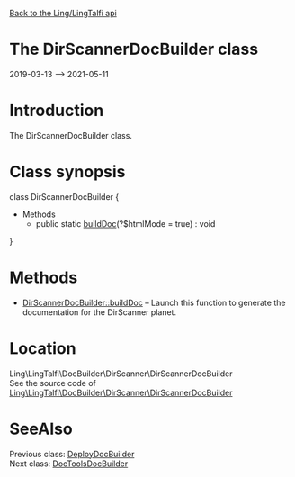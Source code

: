 [Back to the Ling/LingTalfi api](https://github.com/lingtalfi/LingTalfi/blob/master/doc/api/Ling/LingTalfi.md)



The DirScannerDocBuilder class
================
2019-03-13 --> 2021-05-11






Introduction
============

The DirScannerDocBuilder class.



Class synopsis
==============


class <span class="pl-k">DirScannerDocBuilder</span>  {

- Methods
    - public static [buildDoc](https://github.com/lingtalfi/LingTalfi/blob/master/doc/api/Ling/LingTalfi/DocBuilder/DirScanner/DirScannerDocBuilder/buildDoc.md)(?$htmlMode = true) : void

}






Methods
==============

- [DirScannerDocBuilder::buildDoc](https://github.com/lingtalfi/LingTalfi/blob/master/doc/api/Ling/LingTalfi/DocBuilder/DirScanner/DirScannerDocBuilder/buildDoc.md) &ndash; Launch this function to generate the documentation for the DirScanner planet.





Location
=============
Ling\LingTalfi\DocBuilder\DirScanner\DirScannerDocBuilder<br>
See the source code of [Ling\LingTalfi\DocBuilder\DirScanner\DirScannerDocBuilder](https://github.com/lingtalfi/LingTalfi/blob/master/DocBuilder/DirScanner/DirScannerDocBuilder.php)



SeeAlso
==============
Previous class: [DeployDocBuilder](https://github.com/lingtalfi/LingTalfi/blob/master/doc/api/Ling/LingTalfi/DocBuilder/Deploy/DeployDocBuilder.md)<br>Next class: [DocToolsDocBuilder](https://github.com/lingtalfi/LingTalfi/blob/master/doc/api/Ling/LingTalfi/DocBuilder/DocTools/DocToolsDocBuilder.md)<br>
